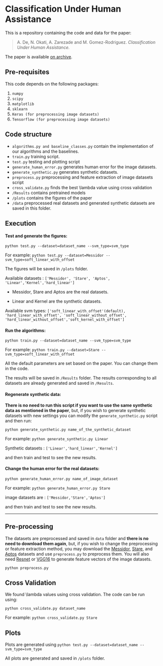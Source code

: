 # Classification Under Human Assistance

This is a repository containing the code and data for the paper:

> A. De, N. Okati, A. Zarezade and M. Gomez-Rodriguez. _Classification Under Human Assistance._

The paper is available [on archive](TBD).

## Pre-requisites

This code depends on the following packages:

 1. `numpy`
 2. `scipy`
 3. `matplotlib`
 4. `sklearn`
 5. `Keras (for preprocessing image datasets)`
 6. `Tensorflow (for preprocessing image datasets)`
 

## Code structure

 - `algorithms.py and baseline_classes.py` contain the implementation of our algorithms and the baselines.
 - `train.py` training script.
 - `test.py` testing and plotting script
 - `generate_human_error.py` generates human error for the image datasets.
 - `generate_synthetic.py` generates synthetic datasets.
 - `preprocess.py` preprocessing and feature extraction of image datasets script
 - `cross_validate.py` finds the best \lambda value using cross validation
 - `/Results` contains pretrained models
 - `/plots` contains the figures of the paper
 - `/data` preprocessed real datasets and generated synthetic datasets are saved in this folder.


## Execution

#### Test and generate the figures:
`python test.py --dataset=dataset_name --svm_type=svm_type`

For example:
`python test.py --dataset=Messidor --svm_type=soft_linear_with_offset`

The figures will be saved in `/plots` folder.

Available datasets : `['Messidor', 'Stare', 'Aptos', 'Linear','Kernel','hard_linear']`

- Messidor, Stare and Aptos are the real datasets.

- Linear and Kernel are the synthetic datasets.

Available svm types: `['soft_linear_with_offset'(default), 'hard_linear_with_offset', 'soft_linear_without_offset', 'hard_linear_without_offset','soft_kernel_with_offset']`


#### Run the algorithms:
`python train.py --dataset=dataset_name --svm_type=svm_type`

For example:
`python train.py --dataset=Stare --svm_type=soft_linear_with_offset`

All the default parameters are set based on the paper. You can change them in the code.

The results will be saved in `/Results` folder. The results corresponding to all datasets are already generated and saved in `/Results`.

#### Regenerate synthetic data:
**There is no need to run this script if you want to use the same synthetic data as mentioned in the paper**, but, if you wish to generate synthetic datasets with new settings you can modify the `generate_synthetic.py` script and then run:

`python generate_synthetic.py name_of_the_synthetic_dataset`

For example:
`python generate_synthetic.py Linear`

Synthetic datasets : `['Linear','hard_linear','Kernel']`

and then train and test to see the new results.

#### Change the human error for the real datasets:

`python generate_human_error.py name_of_image_dataset`

For example:
`python generate_human_error.py Stare`

image datasets are : `['Messidor,'Stare','Aptos']`

and then train and test to see the new results.

----

## Pre-processing

The datasets are preprocessed and saved in `data` folder and **there is no need to download them again**, but, if you wish to change the preprocessing or feature extraction method, you may download the [Messidor](http://www.adcis.net/en/third-party/messidor/), [Stare](https://cecas.clemson.edu/~ahoover/stare/), and [Aptos](https://www.kaggle.com/c/aptos2019-blindness-detection/overview/aptos-2019) datasets and use `preprocess.py` to preprocess them. You will also need [Resnet](https://github.com/KaimingHe/deep-residual-networks) or [VGG16](https://neurohive.io/en/popular-networks/vgg16/) to generate feature vectors of the image datasets.

`python preprocess.py`

## Cross Validation
We found \lambda values using cross validation. The code can be run using:

`python cross_validate.py dataset_name`

For example:
`python cross_validate.py Stare`

## Plots
Plots are generated using `python test.py --dataset=dataset_name --svm_type=svm_type`

All plots are generated and saved in `/plots` folder.

